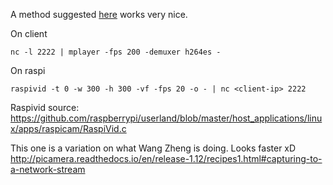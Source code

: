 A method suggested [here](https://raspberrypi.stackexchange.com/questions/27082/how-to-stream-raspivid-to-linux-and-osx-using-gstreamer-vlc-or-netcat) works very nice.

On client
```
nc -l 2222 | mplayer -fps 200 -demuxer h264es -
```

On raspi
```
raspivid -t 0 -w 300 -h 300 -vf -fps 20 -o - | nc <client-ip> 2222
```

Raspivid source:
https://github.com/raspberrypi/userland/blob/master/host_applications/linux/apps/raspicam/RaspiVid.c



This one is a variation on what Wang Zheng is doing. Looks faster xD
http://picamera.readthedocs.io/en/release-1.12/recipes1.html#capturing-to-a-network-stream

